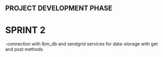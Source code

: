 ## PROJECT DEVELOPMENT PHASE
# SPRINT 2

-connection with Ibm_db and sendgrid services for data-storage with get and post methods




